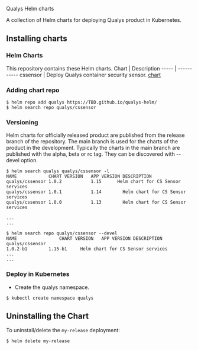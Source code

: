  Qualys Helm charts

A collection of Helm charts for deploying Qualys product in Kubernetes.

## Installing charts

### Helm Charts

This repository contains these Helm charts.
Chart | Description
----- | -----------
cssensor | Deploy Qualys container security sensor. [chart](charts/cssensor)

### Adding chart repo

```console
$ helm repo add qualys https://TBD.github.io/qualys-helm/
$ helm search repo qualys/cssensor
```

### Versioning

Helm charts for officially released product are published from the release branch of the repository.
The main branch is used for the charts of the product in the development. 
Typically the charts in the main branch are published with the alpha, beta or rc tag. They can be discovered with --devel option.

```console
$ helm search qualys qualys/cssensor -l
NAME          	CHART VERSION	APP VERSION	DESCRIPTION
qualys/cssensor	1.0.2        	1.15   	  Helm chart for CS Sensor services
qualys/cssensor	1.0.1        	1.14      	Helm chart for CS Sensor services
qualys/cssensor	1.0.0        	1.13      	Helm chart for CS Sensor services

...
...

$ helm search repo qualys/cssensor --devel
NAME            	CHART VERSION	APP VERSION	DESCRIPTION
qualys/cssensor
1.0.2-b1     	1.15-b1   	Helm chart for CS Sensor services
...
...
```

### Deploy in Kubernetes

- Create the qualys namespace.
```console
$ kubectl create namespace qualys
```


## Uninstalling the Chart

To uninstall/delete the `my-release` deployment:

```console
$ helm delete my-release
```
